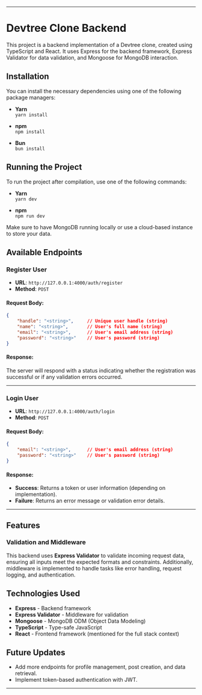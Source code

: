 
---

# Devtree Clone Backend

This project is a backend implementation of a Devtree clone, created using TypeScript and React. It uses Express for the backend framework, Express Validator for data validation, and Mongoose for MongoDB interaction.

## Installation

You can install the necessary dependencies using one of the following package managers:

- **Yarn**  
  `yarn install`

- **npm**  
  `npm install`

- **Bun**  
  `bun install`

## Running the Project

To run the project after compilation, use one of the following commands:

- **Yarn**  
  `yarn dev`

- **npm**  
  `npm run dev`

Make sure to have MongoDB running locally or use a cloud-based instance to store your data.

## Available Endpoints

### Register User

- **URL**: `http://127.0.0.1:4000/auth/register`
- **Method**: `POST`

#### Request Body:
```json
{
    "handle": "<string>",     // Unique user handle (string)
    "name": "<string>",       // User's full name (string)
    "email": "<string>",      // User's email address (string)
    "password": "<string>"    // User's password (string)
}
```

#### Response:
The server will respond with a status indicating whether the registration was successful or if any validation errors occurred.

---

### Login User

- **URL**: `http://127.0.0.1:4000/auth/login`
- **Method**: `POST`

#### Request Body:
```json
{
    "email": "<string>",      // User's email address (string)
    "password": "<string>"    // User's password (string)
}
```

#### Response:
- **Success**: Returns a token or user information (depending on implementation).  
- **Failure**: Returns an error message or validation error details.

---

## Features

### Validation and Middleware
This backend uses **Express Validator** to validate incoming request data, ensuring all inputs meet the expected formats and constraints. Additionally, middleware is implemented to handle tasks like error handling, request logging, and authentication.

## Technologies Used
- **Express** - Backend framework
- **Express Validator** - Middleware for validation
- **Mongoose** - MongoDB ODM (Object Data Modeling)
- **TypeScript** - Type-safe JavaScript
- **React** - Frontend framework (mentioned for the full stack context)

## Future Updates
- Add more endpoints for profile management, post creation, and data retrieval.  
- Implement token-based authentication with JWT.

---

